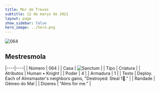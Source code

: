 ```yaml
---
title: Mar de Trevas
subtitle: 12 de março de 2021
layout: page
show_sidebar: false
hero_image: ../hero.png
---
```


![064](https://cdn.keyforgegame.com/media/card_front/pt/496_064_J2W3WWQ3XF5C_pt.png)

## Mestresmola

|----|----|
| Número | 064 |
| Casa | ![Sanctum](https://archonarcana.com/images/thumb/c/c7/Sanctum.png/22px-Sanctum.png "Santuário") |
| Tipo | Criatura |
| Atributos | Human • Knight |
| Poder | 4 |
| Armadura | 1 |
| Texto | Deploy.  Each of Almsmaster's neighbors gains, "Destroyed: Steal 1." |
| Raridade | Gêmeo do Mal |
| Dizeres | “Alms for me.” |

